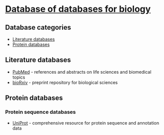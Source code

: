 # [Database of databases for biology](https://www.dbdb.bio/)

## Database categories
- [Literature databases](#literature-databases)
- [Protein databases](#protein-databases)

## Literature databases
- [PubMed](https://pubmed.ncbi.nlm.nih.gov/) - references and abstracts on life sciences and biomedical topics
- [bioRxiv](https://www.biorxiv.org/) - preprint repository for biological sciences

## Protein databases

### Protein sequence databases
- [UniProt](https://www.uniprot.org/) - comprehensive resource for protein sequence and annotation data
